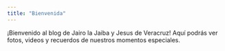```yaml
---
title: "Bienvenida"
---
```


¡Bienvenido al blog de Jairo la Jaiba y Jesus de Veracruz!
Aquí podrás ver fotos, videos y recuerdos de nuestros momentos especiales.
